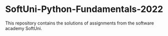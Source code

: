 # SoftUni-Python-Fundamentals-2022
This repository contains the solutions of assignments from the software academy SoftUni. 
